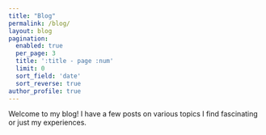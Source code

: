 ```yaml
---
title: "Blog"
permalink: /blog/
layout: blog
pagination:
  enabled: true
  per_page: 3
  title: ':title - page :num'
  limit: 0
  sort_field: 'date'
  sort_reverse: true
author_profile: true
---
```


Welcome to my blog! I have a few posts on various topics I find fascinating or just my experiences.

